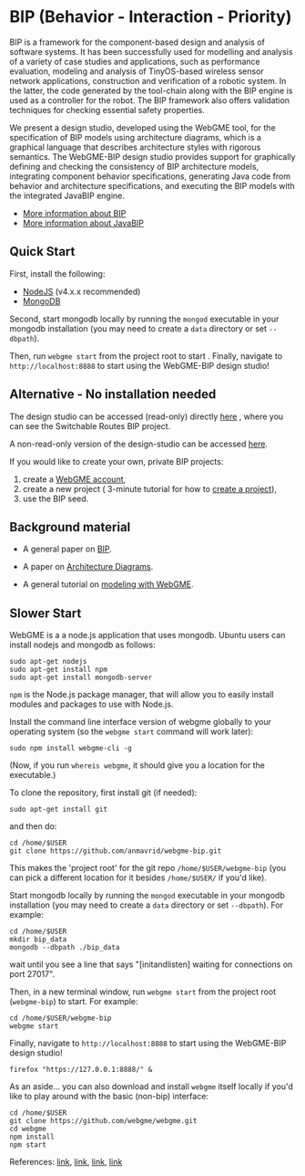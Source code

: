 # BIP (Behavior - Interaction - Priority)

BIP is a framework for the component-based design and analysis of software systems. It has been successfully used for modelling and analysis of a variety of case studies and applications, such as performance evaluation, modeling and analysis of TinyOS-based wireless sensor network applications, construction and verification of a robotic system. In the latter, the code generated by the tool-chain along with the BIP engine is used as a controller for the robot. The BIP framework also offers validation techniques for checking essential safety properties.

We present a design studio, developed using the WebGME tool, for the specification of BIP models using architecture diagrams, which is a graphical language that describes architecture styles with rigorous semantics. The WebGME-BIP design studio provides support for graphically defining and checking the consistency of BIP architecture models, integrating component behavior specifications, generating Java code from behavior and architecture specifications, and executing the BIP models with the integrated JavaBIP engine. 

* [More information about BIP](http://www-verimag.imag.fr/Rigorous-Design-of-Component-Based.html)
* [More information about JavaBIP](http://onlinelibrary.wiley.com/doi/10.1002/spe.2495/abstract)


## Quick Start
First, install the following:
- [NodeJS](https://nodejs.org/en/) (v4.x.x recommended)
- [MongoDB](https://www.mongodb.com/)

Second, start mongodb locally by running the `mongod` executable in your mongodb installation (you may need to create a `data` directory or set `--dbpath`).

Then, run `webgme start` from the project root to start . Finally, navigate to `http://localhost:8888` to start using the WebGME-BIP design studio!

## Alternative - No installation needed
The design studio can be accessed (read-only) directly [here](https://editor.webgme.org/?project=anastasia%2BBIP&node=%2Ff%2Ft)
, where you can see the Switchable Routes BIP project.

A non-read-only version of the design-studio can be accessed [here](https://editor.webgme.org/?project=demo%2BBIP_test&branch=master&node=%2Ff%2Ft&visualizer=BIPEditor&tab=0&layout=DefaultLayout).

If you would like to create your own, private BIP projects:
1. create a [WebGME account](WebGMEhttp://webgme.org/),
2. create a new project ( 3-minute tutorial for how to [create a project](http://www.youtube.com/watch?v=xR0rmcVFcgY&feature=youtu.be)),
3. use the BIP seed.

## Background material
* A general paper on [BIP](https://infoscience.epfl.ch/record/170496/files/ieee-software.pdf).

* A paper on [Architecture Diagrams](https://arxiv.org/pdf/1608.03324.pdf).

* A general tutorial on [modeling with WebGME](http://www.youtube.com/watch?v=YKi_256Vy_0&list=PLhvSjgKmeyjhp4_hnf-xPdCgES56dnMJb&index=3).

## Slower Start
WebGME is a a node.js application that uses mongodb. Ubuntu users can install nodejs and mongodb as follows:

```
sudo apt-get nodejs
sudo apt-get install npm
sudo apt-get install mongodb-server
```

`npm` is the Node.js package manager, that will allow you to easily install modules and packages to use with Node.js.

Install the command line interface version of webgme globally to your operating system (so the `webgme start` command will work later):
```
sudo npm install webgme-cli -g
```
(Now, if you run `whereis webgme`, it should give you a location for the executable.)

To clone the repository, first install git (if needed):

```
sudo apt-get install git
```

and then do:

```
cd /home/$USER
git clone https://github.com/anmavrid/webgme-bip.git
```
This makes the 'project root' for the git repo `/home/$USER/webgme-bip` (you can pick a different location for it besides `/home/$USER/` if you'd like).

Start mongodb locally by running the `mongod` executable in your mongodb installation (you may need to create a `data` directory or set `--dbpath`). For example:
```
cd /home/$USER
mkdir bip_data
mongodb --dbpath ./bip_data
```
wait until you see a line that says "[initandlisten] waiting for connections on port 27017".

Then, in a new terminal window, run `webgme start` from the project root (`webgme-bip`) to start. For example:
```
cd /home/$USER/webgme-bip
webgme start
```

Finally, navigate to `http://localhost:8888` to start using the WebGME-BIP design studio!
```
firefox "https://127.0.0.1:8888/" &
```

As an aside... you can also download and install `webgme` itself locally if you'd like to play around with the basic (non-bip) interface:
```
cd /home/$USER
git clone https://github.com/webgme/webgme.git
cd webgme
npm install
npm start
```

References: [link](https://www.npmjs.com/package/webgme-bip), [link](https://github.com/webgme/webgme), [link](https://github.com/webgme/webgme-cli/issues/199), [link](https://docs.npmjs.com/getting-started/installing-npm-packages-globally)
